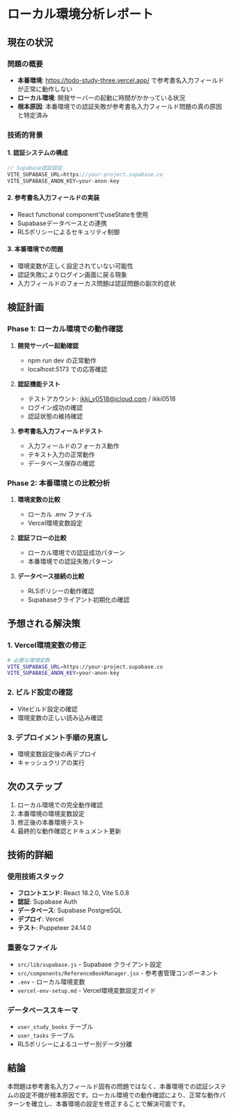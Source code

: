 # ローカル環境分析レポート

## 現在の状況

### 問題の概要
- **本番環境**: https://todo-study-three.vercel.app/ で参考書名入力フィールドが正常に動作しない
- **ローカル環境**: 開発サーバーの起動に時間がかかっている状況
- **根本原因**: 本番環境での認証失敗が参考書名入力フィールド問題の真の原因と特定済み

### 技術的背景

#### 1. 認証システムの構成
```javascript
// Supabase認証設定
VITE_SUPABASE_URL=https://your-project.supabase.co
VITE_SUPABASE_ANON_KEY=your-anon-key
```

#### 2. 参考書名入力フィールドの実装
- React functional componentでuseStateを使用
- Supabaseデータベースとの連携
- RLSポリシーによるセキュリティ制御

#### 3. 本番環境での問題
- 環境変数が正しく設定されていない可能性
- 認証失敗によりログイン画面に戻る現象
- 入力フィールドのフォーカス問題は認証問題の副次的症状

## 検証計画

### Phase 1: ローカル環境での動作確認
1. **開発サーバー起動確認**
   - npm run dev の正常動作
   - localhost:5173 での応答確認

2. **認証機能テスト**
   - テストアカウント: ikki_y0518@icloud.com / ikki0518
   - ログイン成功の確認
   - 認証状態の維持確認

3. **参考書名入力フィールドテスト**
   - 入力フィールドのフォーカス動作
   - テキスト入力の正常動作
   - データベース保存の確認

### Phase 2: 本番環境との比較分析
1. **環境変数の比較**
   - ローカル .env ファイル
   - Vercel環境変数設定

2. **認証フローの比較**
   - ローカル環境での認証成功パターン
   - 本番環境での認証失敗パターン

3. **データベース接続の比較**
   - RLSポリシーの動作確認
   - Supabaseクライアント初期化の確認

## 予想される解決策

### 1. Vercel環境変数の修正
```bash
# 必要な環境変数
VITE_SUPABASE_URL=https://your-project.supabase.co
VITE_SUPABASE_ANON_KEY=your-anon-key
```

### 2. ビルド設定の確認
- Viteビルド設定の確認
- 環境変数の正しい読み込み確認

### 3. デプロイメント手順の見直し
- 環境変数設定後の再デプロイ
- キャッシュクリアの実行

## 次のステップ

1. ローカル環境での完全動作確認
2. 本番環境の環境変数設定
3. 修正後の本番環境テスト
4. 最終的な動作確認とドキュメント更新

## 技術的詳細

### 使用技術スタック
- **フロントエンド**: React 18.2.0, Vite 5.0.8
- **認証**: Supabase Auth
- **データベース**: Supabase PostgreSQL
- **デプロイ**: Vercel
- **テスト**: Puppeteer 24.14.0

### 重要なファイル
- `src/lib/supabase.js` - Supabase クライアント設定
- `src/components/ReferenceBookManager.jsx` - 参考書管理コンポーネント
- `.env` - ローカル環境変数
- `vercel-env-setup.md` - Vercel環境変数設定ガイド

### データベーススキーマ
- `user_study_books` テーブル
- `user_tasks` テーブル
- RLSポリシーによるユーザー別データ分離

## 結論

本問題は参考書名入力フィールド固有の問題ではなく、本番環境での認証システムの設定不備が根本原因です。ローカル環境での動作確認により、正常な動作パターンを確立し、本番環境の設定を修正することで解決可能です。